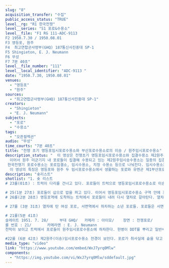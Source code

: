 ```yaml
---
slug: "8"
acquisition_transfer: "수집"
public_access_status: "TRUE"
level__rg: "R1 한국전쟁"
level__series: "S1 포로&수용소"
level__file: "F1 RG 111-ADC-9113 
F2 1950.7.30 / 1950.08.01
F3 영등포, 원주 
F4  최고연합군사령부(GHQ) 187통신사진중대 SP-1
F5 Shingieton, E. J. Neumann
F6 무성 
F7 7분 40초"
level__file_number: "111"
level__local_identifier: "ADC-9113 "
date: "1950.7.30, 1950.08.01"
venues: 
  - "영등포"
  - "원주"
sources: 
  - "최고연합군사령부(GHQ) 187통신사진중대 SP-1"
creators: 
  - "Shingieton"
  - "E. J. Neumann"
subjects: 
  - "포로"
  - "수용소"
tags: 
  - "오픈컬렉션"
audio: "무성"
time_courts: "7분 40초"
title: "전쟁 초기 영등포임시포로수용소와 부산포로수용소로의 이송 / 원주임시포로수용소"
description_status: "  이 영상은 전쟁초기 영등포임시포로수용소와 집결수용소 제2원주임시포로수용소를 담고 있다. 영등포임시수용소는 미군기지 시설 내에 설치되었는데 구 일본군 건물들이며 부상당한 포로들을 이송하는 장면, 121이동병원 내부 등 다양한 장면들이 포함되어 있다. 특히 포로들은 영등포임시포로수용소에서 제1부산포로수용소로 열차로 이동해 수용되는 장면이 있다. 열차에서 내린 포로들은 도보로 부산포로수용소에 이동하는 장면과 담보 등 다양한 물품들을 지급 받았다. 
  이어서 원주 미군기지 내 포로들이 집결해 수용되고 있는 제2원주임시송수용소는 일종의 집결수용소이며 앞의 영등포임시수용소보다 규모면에서 작다. 적십자사 자료에 따르면 원주는 유엔군 제2임시포로수용소이자 이송포로수용소라고 성격을 규정하고 있다. 이 수용소는 1951년 9월 14일까지 운영되었다. “ICRC CAMP REPORT – KOREA”, RG 59, Miscellaneous Records of the Bureau of Public Affairs, 1944 – 1964, Entry A1 1587-G, Box 7, 1952. 7. 23, NARA.
 한국전쟁기 포로수용소는 포로집결소, 임시수용소, 지정 수용소 등으로 나눠진다. 임시수용소는 집결소에서 온 포로들을 1개월 이내 수용하면서 포로등록 및 심문 등을 진행하다가 부산이나 거제도 등지로 이송하는 임무를 맡고 있었다. 
  이 영상의 특징은 영등포와 원주 두 임시포로수용소에서 생활하는 포로와 유엔군 제1부산포로수용소 초기 모습을 볼 수 있다. 이들 포로수용소는 이념이나 송환여부를 떠나 국가, 계급, 성별만으로 구분해 수용된 곳이다."
description: "숏리스트"
shotlist: "1. 숏 리스트 
# 23롤(01초) : 트럭이 다리를 건너고 있다. 포로들이 트럭으로 영등포임시포로수용소로 이송되고 있다. (52초) 포로들이 트럭에 올라 타고 있다. 한국군 헌병이 부상당한 포로들을 트턱에 태우고 있다. (1분 19초) 121이동병원 간판과 건물이 보인다.

# 25(1분 27초) 포로들이 삽으로 밥을 퍼고 있다. 이어서 영등포임시포로수용소 구역 안에 포로들이 수용된 모습, 트럭에 타는 포로들, 트럭이 수용소에서 나오는 장면
# 26롤(2분 28초) 영등포역에 도착하는 트럭에서 포로들이 내려 다시 열차로 갈아탄다. 열차에 탄 포로들을 위해 트럼통에서 밥을 퍼고 있다. 포로들이 각 열차에 탑승한 포로들에게 밥을 종이 상자에 담아 나눠주고 있다. 포로들은 깡통에 밥을 담고 있다.

# 27롤 (3분 31초) 열차에 탄 여성 포로, 서면역에서 하차하는 소년 포로들. 포로들은 서면역에서 거리에 나와 걸어서 제2부산포로수용소로 이동해 들어가고 있다. (4분 49초)수용소에서 전염병 예방 접종을 받고 있다. 포로들은 식기와 담요, 신발, 칫솔, 치약 등을 지급 받는다.

# 21롤(5분 41초) 
슬레이트 1951. 7. 28/     부대 GHQ/   카메라 : 아이모/    장면 : 전쟁포로/    
롤 번호 : 21/       카메라맨 : E. J. Neumann 
천막이 보이고 트럭에서 포로들이 원주임시포로수용소에 하차한다. 헌병이 DDT를 뿌리고 일반사병 포로천막에 들어간다. (6분 33초) 95헌병대대 관할 제2원주임시(이송)포로수용소에서 포로들이 트럭에 승차하고 있다. 안내판에는 기상 6시라고 나온다.

#22롤 (6분 42초) 제2원주(이송)임시포로수용소 전경이 보인다. 포로가 취사실에 솥을 닦고 있다. 주변을 청소하는 장면, 취사실 전경이 보이고 ‘포로’ 라는 천막과 95헌병대대 이송수용소라는 간판이 보인다."
media_type: "video"
link: "https://www.youtube.com/embed/WxJ7yrq0Mlw"
components: 
  - "https://img.youtube.com/vi/WxJ7yrq0Mlw/sddefault.jpg"
---
```

